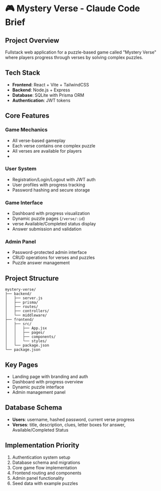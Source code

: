 # 🎮 Mystery Verse - Claude Code Brief

## Project Overview
Fullstack web application for a puzzle-based game called "Mystery Verse" where players progress through verses by solving complex puzzles.

## Tech Stack
- **Frontend**: React + Vite + TailwindCSS
- **Backend**: Node.js + Express
- **Database**: SQLite with Prisma ORM
- **Authentication**: JWT tokens

## Core Features

### Game Mechanics
- All verse-based gameplay
- Each verse contains one complex puzzle
- All verses are available for players
- 

### User System
- Registration/Login/Logout with JWT auth
- User profiles with progress tracking
- Password hashing and secure storage

### Game Interface
- Dashboard with progress visualization
- Dynamic puzzle pages (`/verse/:id`)
- verse Available/Completed status display
- Answer submission and validation

### Admin Panel
- Password-protected admin interface
- CRUD operations for verses and puzzles
- Puzzle answer management

## Project Structure
```
mystery-verse/
├── backend/
│   ├── server.js
│   ├── prisma/
│   ├── routes/
│   ├── controllers/
│   └── middleware/
├── frontend/
│   ├── src/
│   │   ├── App.jsx
│   │   ├── pages/
│   │   ├── components/
│   │   └── styles/
│   └── package.json
└── package.json
```

## Key Pages
- Landing page with branding and auth
- Dashboard with progress overview
- Dynamic puzzle interface
- Admin management panel

## Database Schema
- **Users**: username, hashed password, current verse progress
- **Verses**: title, description, clues, letter boxes for answer, Available/Completed Status

## Implementation Priority
1. Authentication system setup
2. Database schema and migrations
3. Core game flow implementation
4. Frontend routing and components
5. Admin panel functionality
6. Seed data with example puzzles